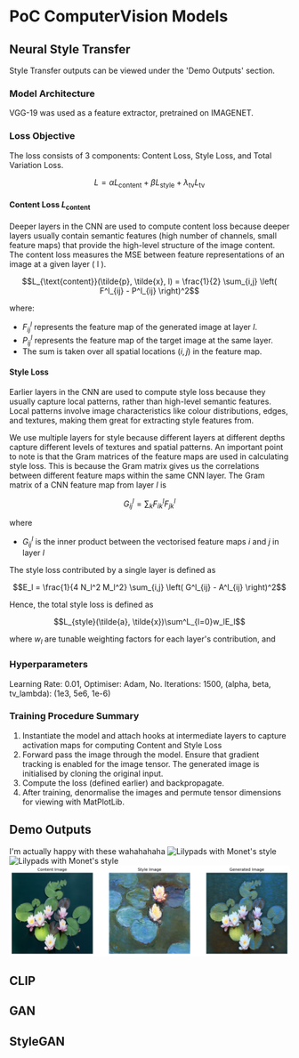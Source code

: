 # PoC ComputerVision Models
## Neural Style Transfer
Style Transfer outputs can be viewed under the 'Demo Outputs' section.
### Model Architecture
VGG-19 was used as a feature extractor, pretrained on IMAGENET.

### Loss Objective
The loss consists of 3 components: Content Loss, Style Loss, and Total Variation Loss.

```math
L = \alpha L_{\text{content}} + \beta L_{\text{style}} + \lambda_{\text{tv}} L_{\text{tv}}
```
#### Content Loss $L_{\text{content}}$
Deeper layers in the CNN are used to compute content loss because deeper layers usually contain semantic features (high number of channels, small feature maps) that provide the high-level structure of the image content. The content loss measures the MSE between feature representations of an image at a given layer \( l \).

```math
L_{\text{content}}(\tilde{p}, \tilde{x}, l) = \frac{1}{2} \sum_{i,j} \left( F^l_{ij} - P^l_{ij} \right)^2
```

where:
- $F^l_{ij}$ represents the feature map of the generated image at layer $l$.
- $P^l_{ij}$ represents the feature map of the target image at the same layer.
- The sum is taken over all spatial locations $(i, j)$ in the feature map.

#### Style Loss
Earlier layers in the CNN are used to compute style loss because they usually capture local patterns, rather than high-level semantic features. Local patterns involve image characteristics like colour distributions, edges, and textures, making them great for extracting style features from.

We use multiple layers for style because different layers at different depths capture different levels of textures and spatial patterns. An important point to note is that the Gram matrices of the feature maps are used in calculating style loss. This is because the Gram matrix gives us the correlations between different feature maps within the same CNN layer. The Gram matrix of a CNN feature map from layer $l$ is

```math
G^l_{ij} = \sum_k F^l_{ik} F^l_{jk}
```

where
- $G^l_{ij}$ is the inner product between the vectorised feature maps $i$ and $j$ in layer $l$

The style loss contributed by a single layer is defined as

```math
E_l = \frac{1}{4 N_l^2 M_l^2} \sum_{i,j} \left( G^l_{ij} - A^l_{ij} \right)^2
```

Hence, the total style loss is defined as

```math
L_{style}(\tilde{a}, \tilde{x})\sum^L_{l=0}w_lE_l
```
where $w_l$ are tunable weighting factors for each layer's contribution, and  

### Hyperparameters
Learning Rate: 0.01, Optimiser: Adam, No. Iterations: 1500, (alpha, beta, tv_lambda): (1e3, 5e6, 1e-6)

### Training Procedure Summary
1) Instantiate the model and attach hooks at intermediate layers to capture activation maps for computing Content and Style Loss
2) Forward pass the image through the model. Ensure that gradient tracking is enabled for the image tensor. The generated image is initialised by cloning the original input.
3) Compute the loss (defined earlier) and backpropagate.
4) After training, denormalise the images and permute tensor dimensions for viewing with MatPlotLib.

## Demo Outputs
I'm actually happy with these wahahahaha
![Lilypads with Monet's style](images/style_transfer_1.png)
![Lilypads with Monet's style](images/style_transfer_3.png)
![Lilypads with Monet's style](images/style_transfer_2.png)



## CLIP

## GAN

## StyleGAN
